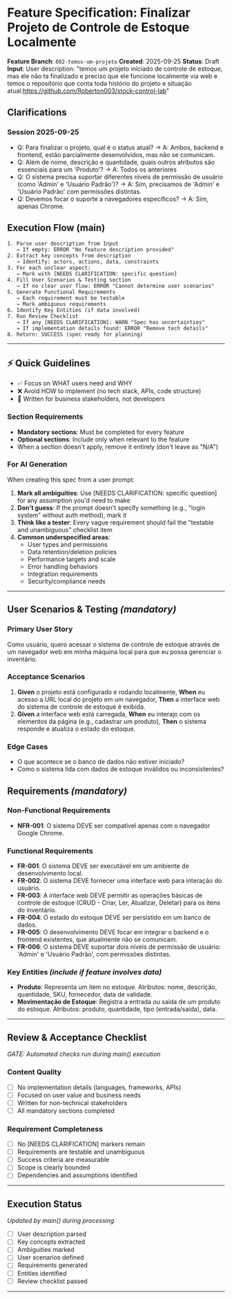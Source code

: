 # Feature Specification: Finalizar Projeto de Controle de Estoque Localmente

**Feature Branch**: `002-temos-um-projeto`
**Created**: 2025-09-25
**Status**: Draft
**Input**: User description: "temos um projeto iniciado de controle de estoque, mas ele não ta finalizado e preciso que ele funcione localmente via web e temos o repositório que conta toda histório do projeto e situação atual:https://github.com/Roberton003/stock-control-lab"

## Clarifications
### Session 2025-09-25
- Q: Para finalizar o projeto, qual é o status atual? → A: Ambos, backend e frontend, estão parcialmente desenvolvidos, mas não se comunicam.
- Q: Além de nome, descrição e quantidade, quais outros atributos são essenciais para um 'Produto'? → A: Todos os anteriores
- Q: O sistema precisa suportar diferentes níveis de permissão de usuário (como 'Admin' e 'Usuário Padrão')? → A: Sim, precisamos de 'Admin' e 'Usuário Padrão' com permissões distintas.
- Q: Devemos focar o suporte a navegadores específicos? → A: Sim, apenas Chrome.

## Execution Flow (main)
```
1. Parse user description from Input
   → If empty: ERROR "No feature description provided"
2. Extract key concepts from description
   → Identify: actors, actions, data, constraints
3. For each unclear aspect:
   → Mark with [NEEDS CLARIFICATION: specific question]
4. Fill User Scenarios & Testing section
   → If no clear user flow: ERROR "Cannot determine user scenarios"
5. Generate Functional Requirements
   → Each requirement must be testable
   → Mark ambiguous requirements
6. Identify Key Entities (if data involved)
7. Run Review Checklist
   → If any [NEEDS CLARIFICATION]: WARN "Spec has uncertainties"
   → If implementation details found: ERROR "Remove tech details"
8. Return: SUCCESS (spec ready for planning)
```

---

## ⚡ Quick Guidelines
- ✅ Focus on WHAT users need and WHY
- ❌ Avoid HOW to implement (no tech stack, APIs, code structure)
- 👥 Written for business stakeholders, not developers

### Section Requirements
- **Mandatory sections**: Must be completed for every feature
- **Optional sections**: Include only when relevant to the feature
- When a section doesn't apply, remove it entirely (don't leave as "N/A")

### For AI Generation
When creating this spec from a user prompt:
1. **Mark all ambiguities**: Use [NEEDS CLARIFICATION: specific question] for any assumption you'd need to make
2. **Don't guess**: If the prompt doesn't specify something (e.g., "login system" without auth method), mark it
3. **Think like a tester**: Every vague requirement should fail the "testable and unambiguous" checklist item
4. **Common underspecified areas**:
   - User types and permissions
   - Data retention/deletion policies
   - Performance targets and scale
   - Error handling behaviors
   - Integration requirements
   - Security/compliance needs

---

## User Scenarios & Testing *(mandatory)*

### Primary User Story
Como usuário, quero acessar o sistema de controle de estoque através de um navegador web em minha máquina local para que eu possa gerenciar o inventário.

### Acceptance Scenarios
1. **Given** o projeto está configurado e rodando localmente, **When** eu acesso a URL local do projeto em um navegador, **Then** a interface web do sistema de controle de estoque é exibida.
2. **Given** a interface web está carregada, **When** eu interajo com os elementos da página (e.g., cadastrar um produto), **Then** o sistema responde e atualiza o estado do estoque.

### Edge Cases
- O que acontece se o banco de dados não estiver iniciado?
- Como o sistema lida com dados de estoque inválidos ou inconsistentes?

## Requirements *(mandatory)*

### Non-Functional Requirements
- **NFR-001**: O sistema DEVE ser compatível apenas com o navegador Google Chrome.

### Functional Requirements
- **FR-001**: O sistema DEVE ser executável em um ambiente de desenvolvimento local.
- **FR-002**: O sistema DEVE fornecer uma interface web para interação do usuário.
- **FR-003**: A interface web DEVE permitir as operações básicas de controle de estoque (CRUD - Criar, Ler, Atualizar, Deletar) para os itens do inventário.
- **FR-004**: O estado do estoque DEVE ser persistido em um banco de dados.
- **FR-005**: O desenvolvimento DEVE focar em integrar o backend e o frontend existentes, que atualmente não se comunicam.
- **FR-006**: O sistema DEVE suportar dois níveis de permissão de usuário: 'Admin' e 'Usuário Padrão', com permissões distintas.

### Key Entities *(include if feature involves data)*
- **Produto**: Representa um item no estoque. Atributos: nome, descrição, quantidade, SKU, fornecedor, data de validade.
- **Movimentação de Estoque**: Registra a entrada ou saída de um produto do estoque. Atributos: produto, quantidade, tipo (entrada/saída), data.

---

## Review & Acceptance Checklist
*GATE: Automated checks run during main() execution*

### Content Quality
- [ ] No implementation details (languages, frameworks, APIs)
- [ ] Focused on user value and business needs
- [ ] Written for non-technical stakeholders
- [ ] All mandatory sections completed

### Requirement Completeness
- [ ] No [NEEDS CLARIFICATION] markers remain
- [ ] Requirements are testable and unambiguous
- [ ] Success criteria are measurable
- [ ] Scope is clearly bounded
- [ ] Dependencies and assumptions identified

---

## Execution Status
*Updated by main() during processing*

- [ ] User description parsed
- [ ] Key concepts extracted
- [ ] Ambiguities marked
- [ ] User scenarios defined
- [ ] Requirements generated
- [ ] Entities identified
- [ ] Review checklist passed

---